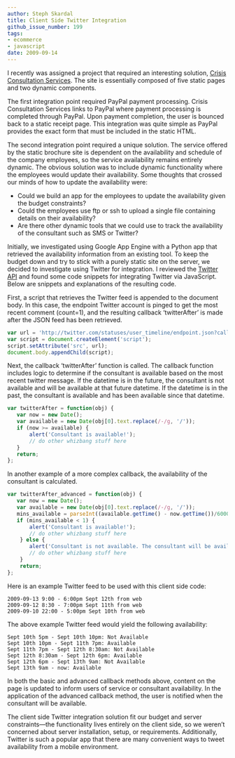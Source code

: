 ```yaml
---
author: Steph Skardal
title: Client Side Twitter Integration
github_issue_number: 199
tags:
- ecommerce
- javascript
date: 2009-09-14
---
```


I recently was assigned a project that required an interesting solution, [Crisis Consultation Services](http://www.crisis-consultation.com/). The site is essentially composed of five static pages and two dynamic components.

The first integration point required PayPal payment processing. Crisis Consultation Services links to PayPal where payment processing is completed through PayPal. Upon payment completion, the user is bounced back to a static receipt page. This integration was quite simple as PayPal provides the exact form that must be included in the static HTML.

The second integration point required a unique solution. The service offered by the static brochure site is dependent on the availability and schedule of the company employees, so the service availability remains entirely dynamic. The obvious solution was to include dynamic functionality where the employees would update their availability. Some thoughts that crossed our minds of how to update the availability were:

- Could we build an app for the employees to update the availability given the budget constraints?
- Could the employees use ftp or ssh to upload a single file containing details on their availability?
- Are there other dynamic tools that we could use to track the availability of the consultant such as SMS or Twitter?

Initially, we investigated using Google App Engine with a Python app that retrieved the availability information from an existing tool. To keep the budget down and try to stick with a purely static site on the server, we decided to investigate using Twitter for integration. I reviewed the [Twitter API](https://developer.twitter.com/) and found some code snippets for integrating Twitter via JavaScript. Below are snippets and explanations of the resulting code.

First, a script that retrieves the Twitter feed is appended to the document body. In this case, the endpoint Twitter account is pinged to get the most recent comment (count=1), and the resulting callback ‘twitterAfter’ is made after the JSON feed has been retrieved.

```javascript
var url = 'http://twitter.com/statuses/user_timeline/endpoint.json?callback=twitterAfter&count=1';
var script = document.createElement('script');
script.setAttribute('src', url);
document.body.appendChild(script);
```

Next, the callback ‘twitterAfter’ function is called. The callback function includes logic to determine if the consultant is available based on the most recent twitter message. If the datetime is in the future, the consultant is not available and will be available at that future datetime. If the datetime is in the past, the consultant is available and has been available since that datetime.

```javascript
var twitterAfter = function(obj) {
   var now = new Date();
   var available = new Date(obj[0].text.replace(/-/g, '/'));
   if (now >= available) {
       alert('Consultant is available!');
       // do other whizbang stuff here
   }
   return;
};
```

In another example of a more complex callback, the availability of the consultant is calculated.

```javascript
var twitterAfter_advanced = function(obj) {
   var now = new Date();
   var available = new Date(obj[0].text.replace(/-/g, '/'));
   mins_available = parseInt((available.getTime() - now.getTime())/60000);
   if (mins_available < 1) {
       alert('Consultant is available!');
       // do other whizbang stuff here
    } else {
       alert('Consultant is not available. The consultant will be available in ' + mins_available + ' minute(s).');
       // do other whizbang stuff here
    }
    return;
};
```

Here is an example Twitter feed to be used with this client side code:

```plain
2009-09-13 9:00 - 6:00pm Sept 12th from web
2009-09-12 8:30 - 7:00pm Sept 11th from web
2009-09-10 22:00 - 5:00pm Sept 10th from web
```

The above example Twitter feed would yield the following availability:

```plain
Sept 10th 5pm - Sept 10th 10pm: Not Available
Sept 10th 10pm - Sept 11th 7pm: Available
Sept 11th 7pm - Sept 12th 8:30am: Not Available
Sept 12th 8:30am - Sept 12th 6pm: Available
Sept 12th 6pm - Sept 13th 9am: Not Available
Sept 13th 9am - now: Available
```

In both the basic and advanced callback methods above, content on the page is updated to inform users of service or consultant availability. In the application of the advanced callback method, the user is notified when the consultant will be available.

The client side Twitter integration solution fit our budget and server constraints—​the functionality lives entirely on the client side, so we weren’t concerned about server installation, setup, or requirements. Additionally, Twitter is such a popular app that there are many convenient ways to tweet availability from a mobile environment.

